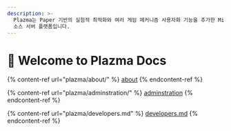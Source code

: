 ```yaml
---
description: >-
  Plazma는 Paper 기반의 실험적 최적화와 여러 게임 메커니즘 사용자화 기능을 추가한 Minecraft: Java Edition용 오픈
  소스 서버 플랫폼입니다.
---
```


# 👋 Welcome to Plazma Docs

{% content-ref url="plazma/about/" %}
[about](plazma/about/)
{% endcontent-ref %}

{% content-ref url="plazma/adminstration/" %}
[adminstration](plazma/adminstration/)
{% endcontent-ref %}

{% content-ref url="plazma/developers.md" %}
[developers.md](plazma/developers.md)
{% endcontent-ref %}
